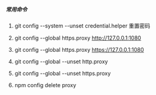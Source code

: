 ##### 常用命令

1. git config --system --unset credential.helper 重置密码

1.  git config --global https.proxy http://127.0.0.1:1080
2. git config --global https.proxy https://127.0.0.1:1080
3. git config --global --unset http.proxy
4. git config --global --unset https.proxy
5. npm config delete proxy



